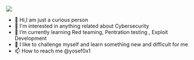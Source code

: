 
<image src="https://regmedia.co.uk/2014/09/11/fgvfvfbvfgvgv.gif?x=648&y=348&crop=1">

- 👋 Hi,I am just a curious person 
- 👀 I'm interested in anything related about Cybersecurity
- 🌱 I’m currently learning Red teaming, Pentration testing , Exploit Development 
- 💞️ I like to challenge myself and learn something new and difficult for me 
- 📫 How to reach me @yosef0x1

<!---
yosef0x01/yosef0x01 is a ✨ special ✨ repository because its `README.md` (this file) appears on your GitHub profile.
You can click the Preview link to take a look at your changes.
--->
